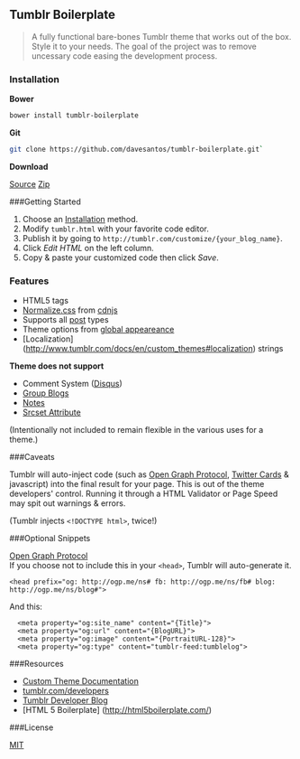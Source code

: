 Tumblr Boilerplate
------

> A fully functional bare-bones Tumblr theme that works out of the box. Style it to your needs. The goal of the project was to remove uncessary code easing the development process.

### <a name="install"></a>Installation

**Bower**

```sh
bower install tumblr-boilerplate
```

**Git**

```sh
git clone https://github.com/davesantos/tumblr-boilerplate.git`
```

**Download**

[Source](https://raw.githubusercontent.com/davesantos/tumblr-boilerplate/master/tumblr.html)
[Zip](https://github.com/davesantos/tumblr-boilerplate/archive/master.zip)

###Getting Started

1. Choose an [Installation](#install) method.
2. Modify `tumblr.html` with your favorite code editor.
3. Publish it by going to `http://tumblr.com/customize/{your_blog_name}`.
4. Click *Edit HTML* on the left column.
5. Copy & paste your customized code then click *Save*.


### Features

* HTML5 tags
* [Normalize.css](http://necolas.github.com/normalize.css/) from [cdnjs](https://cdnjs.com/)
* Supports all [post](https://www.tumblr.com/docs/en/custom_themes#posts) types
* Theme options from [global appeareance](https://www.tumblr.com/docs/en/custom_themes#global_appearance)
* [Localization] (http://www.tumblr.com/docs/en/custom_themes#localization) strings

__Theme does not support__

* Comment System ([Disqus](https://disqus.com/))
* [Group Blogs](https://www.tumblr.com/docs/en/custom_themes#group-blogs)
* [Notes](https://www.tumblr.com/docs/en/custom_themes#notes)
* [Srcset Attribute](http://caniuse.com/#search=srcset)

(Intentionally not included to remain flexible in the various uses for a theme.)

###Caveats

Tumblr will auto-inject code (such as [Open Graph Protocol](http://ogp.me/), [Twitter Cards](https://dev.twitter.com/cards/overview) & javascript) into the final result for your page. This is out of the theme developers' control. Running it through a HTML Validator or Page Speed may spit out warnings & errors.

(Tumblr injects `<!DOCTYPE html>`, twice!)

###Optional Snippets

[Open Graph Protocol](http://ogp.me/)<br>
If you choose not to include this in your `<head>`, Tumblr will auto-generate it.

```
<head prefix="og: http://ogp.me/ns# fb: http://ogp.me/ns/fb# blog: http://ogp.me/ns/blog#">
```
And this:

```
  <meta property="og:site_name" content="{Title}">
  <meta property="og:url" content="{BlogURL}">
  <meta property="og:image" content="{PortraitURL-128}">
  <meta property="og:type" content="tumblr-feed:tumblelog">
```

###Resources
* [Custom Theme Documentation](http://www.tumblr.com/docs/en/custom_themes)
* [tumblr.com/developers](https://www.tumblr.com/developers)
* [Tumblr Developer Blog](http://developers.tumblr.com/)
* [HTML 5 Boilerplate] (http://html5boilerplate.com/)

###License

[MIT](https://github.com/davesantos/tumblr-boilerplate/blob/master/LICENSE.md)



